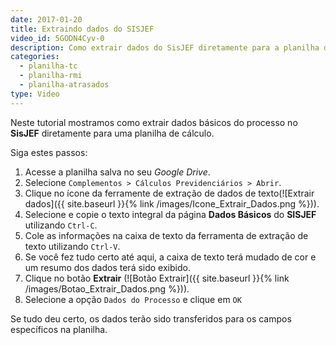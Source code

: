 ```yaml
---
date: 2017-01-20
title: Extraindo dados do SISJEF
video_id: 5GODN4Cyv-0
description: Como extrair dados do SisJEF diretamente para a planilha de cálculo.
categories:
  - planilha-tc
  - planilha-rmi
  - planilha-atrasados
type: Video
---
```


Neste tutorial mostramos como extrair dados básicos do processo no **SisJEF** diretamente para uma planilha de cálculo.

Siga estes passos:

1. Acesse a planilha salva no seu *Google Drive*.
1. Selecione `Complementos > Cálculos Previdenciários > Abrir`.
1. Clique no ícone da ferramente de extração de dados de texto(![Extrair dados]({{ site.baseurl }}{% link /images/Icone_Extrair_Dados.png %})).
1. Selecione e copie o texto integral da página **Dados Básicos** do **SISJEF** utilizando `Ctrl-C`.
1. Cole as informações na caixa de texto da ferramenta de extração de texto utilizando `Ctrl-V`.
1. Se você fez tudo certo até aqui, a caixa de texto terá mudado de cor e um resumo dos dados terá sido exibido.
1. Clique no botão **Extrair** (![Botão Extrair]({{ site.baseurl }}{% link /images/Botao_Extrair_Dados.png %})).
1. Selecione a opção `Dados do Processo` e clique em `OK`

Se tudo deu certo, os dados terão sido transferidos para os campos específicos na planilha.
